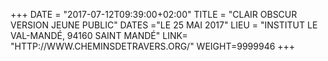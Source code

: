 +++
DATE = "2017-07-12T09:39:00+02:00"
TITLE = "CLAIR OBSCUR VERSION JEUNE PUBLIC"
DATES ="LE 25 MAI 2017"
LIEU = "INSTITUT LE VAL-MANDÉ, 94160 SAINT MANDÉ"
LINK= "HTTP://WWW.CHEMINSDETRAVERS.ORG/"
WEIGHT=9999946
+++